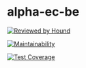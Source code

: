 # alpha-ec-be

[![Reviewed by Hound](https://img.shields.io/badge/Reviewed_by-Hound-8E64B0.svg)](https://houndci.com)

[![Maintainability](https://api.codeclimate.com/v1/badges/a7a519fcac65b73a5d0f/maintainability)](https://codeclimate.com/github/Mukunzijames/business-tracker/maintainability)

[![Test Coverage](https://api.codeclimate.com/v1/badges/a7a519fcac65b73a5d0f/test_coverage)](https://codeclimate.com/github/Mukunzijames/business-tracker/test_coverage)
